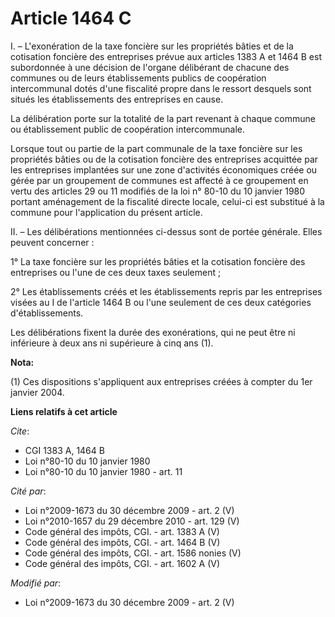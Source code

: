 # Article 1464 C

I. – L'exonération de la taxe foncière sur les propriétés bâties et de la cotisation foncière des entreprises prévue aux
articles 1383 A et 1464 B est subordonnée à une décision de l'organe délibérant de chacune des communes ou de leurs
établissements publics de coopération intercommunal dotés d'une fiscalité propre dans le ressort desquels sont situés les
établissements des entreprises en cause.

La délibération porte sur la totalité de la part revenant à chaque commune ou établissement public de coopération
intercommunale.

Lorsque tout ou partie de la part communale de la taxe foncière sur les propriétés bâties ou de la cotisation foncière des
entreprises acquittée par les entreprises implantées sur une zone d'activités économiques créée ou gérée par un groupement de
communes est affecté à ce groupement en vertu des articles 29 ou 11 modifiés de la loi n° 80-10 du 10 janvier 1980 portant
aménagement de la fiscalité directe locale, celui-ci est substitué à la commune pour l'application du présent article.

II. – Les délibérations mentionnées ci-dessus sont de portée générale. Elles peuvent concerner :

1° La taxe foncière sur les propriétés bâties et la cotisation foncière des entreprises ou l'une de ces deux taxes
seulement ;

2° Les établissements créés et les établissements repris par les entreprises visées au I de l'article 1464 B ou l'une
seulement de ces deux catégories d'établissements.

Les délibérations fixent la durée des exonérations, qui ne peut être ni inférieure à deux ans ni supérieure à cinq ans (1).

**Nota:**

(1) Ces dispositions s'appliquent aux entreprises créées à compter du 1er janvier 2004.

**Liens relatifs à cet article**

_Cite_:

  - CGI 1383 A, 1464 B
  - Loi n°80-10 du 10 janvier 1980
  - Loi n°80-10 du 10 janvier 1980 - art. 11

_Cité par_:

  - Loi n°2009-1673 du 30 décembre 2009 - art. 2 (V)
  - Loi n°2010-1657 du 29 décembre 2010 - art. 129 (V)
  - Code général des impôts, CGI. - art. 1383 A (V)
  - Code général des impôts, CGI. - art. 1464 B (V)
  - Code général des impôts, CGI. - art. 1586 nonies (V)
  - Code général des impôts, CGI. - art. 1602 A (V)

_Modifié par_:

  - Loi n°2009-1673 du 30 décembre 2009 - art. 2 (V)
